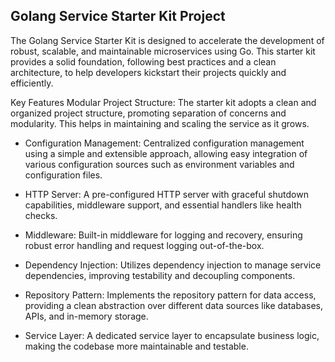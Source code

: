 ## Golang Service Starter Kit Project

The Golang Service Starter Kit is designed to accelerate the development of
robust, scalable, and maintainable microservices using Go. This starter kit
provides a solid foundation, following best practices and a clean architecture,
to help developers kickstart their projects quickly and efficiently.

Key Features Modular Project Structure: The starter kit adopts a clean and
organized project structure, promoting separation of concerns and modularity.
This helps in maintaining and scaling the service as it grows.

- Configuration Management: Centralized configuration management using a simple
  and extensible approach, allowing easy integration of various configuration
  sources such as environment variables and configuration files.

- HTTP Server: A pre-configured HTTP server with graceful shutdown capabilities,
  middleware support, and essential handlers like health checks.

- Middleware: Built-in middleware for logging and recovery, ensuring robust
  error handling and request logging out-of-the-box.

- Dependency Injection: Utilizes dependency injection to manage service
  dependencies, improving testability and decoupling components.

- Repository Pattern: Implements the repository pattern for data access,
  providing a clean abstraction over different data sources like databases,
  APIs, and in-memory storage.

- Service Layer: A dedicated service layer to encapsulate business logic, making
  the codebase more maintainable and testable.
